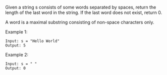 Given a string s consists of some words separated by spaces, return the length of the last word in the string. If the last word does not exist, return 0.

A word is a maximal substring consisting of non-space characters only.

Example 1:

    Input: s = "Hello World"
    Output: 5

Example 2:

    Input: s = " "
    Output: 0
